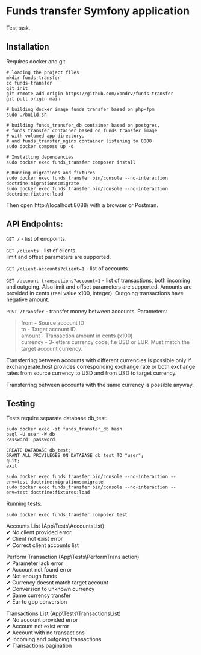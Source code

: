 # Funds transfer Symfony application

Test task.

## Installation

Requires docker and git.

```shell
# loading the project files
mkdir funds-transfer
cd funds-transfer
git init
git remote add origin https://github.com/xbndrv/funds-transfer
git pull origin main

# building docker image funds_transfer based on php-fpm
sudo ./build.sh

# building funds_transfer_db container based on postgres,
# funds_transfer container based on funds_transfer image
# with volumed app directory,
# and funds_transfer_nginx container listening to 8088
sudo docker compose up -d

# Installing dependencies
sudo docker exec funds_transfer composer install

# Running migrations and fixtures
sudo docker exec funds_transfer bin/console --no-interaction doctrine:migrations:migrate
sudo docker exec funds_transfer bin/console --no-interaction doctrine:fixture:load
```

Then open http://localhost:8088/ with a browser or Postman.

## API Endpoints:

`GET /` - list of endpoints.

`GET /clients` - list of clients.  
limit and offset parameters are supported.

`GET /client-accounts?client=1` - list of accounts.

`GET /account-transactions?account=1` - list of transactions, both incoming
and outgoing. Also limit and offset parameters are supported. 
Amounts are provided in cents (real value x100, integer).
Outgoing transactions have negative amount.

`POST /transfer` - transfer money between accounts. Parameters:

> from - Source account ID  
> to - Target account ID  
> amount - Transaction amount in cents (x100)  
> currency - 3-letters currency code, f.e USD or EUR. Must match the 
target account currency.

Transferring between accounts with different currencies is possible only
if exchangerate.host provides corresponding exchange rate or both exchange
rates from source currency to USD and from USD to target currency.

Transferring between accounts with the same currency is possible anyway.

## Testing

Tests require separate database db_test:

```shell
sudo docker exec -it funds_transfer_db bash
psql -U user -W db 
Password: password

CREATE DATABASE db_test;
GRANT ALL PRIVILEGES ON DATABASE db_test TO "user";
quit;
exit 

sudo docker exec funds_transfer bin/console --no-interaction --env=test doctrine:migrations:migrate
sudo docker exec funds_transfer bin/console --no-interaction --env=test doctrine:fixtures:load
```

Running tests:

```shell
sudo docker exec funds_transfer composer test
```

Accounts List (App\Tests\AccountsList)  
✔ No client provided error  
✔ Client not exist error  
✔ Correct client accounts list  

Perform Transaction (App\Tests\PerformTrans  action)  
✔ Parameter lack error  
✔ Account not found error  
✔ Not enough funds  
✔ Currency doesnt match target account  
✔ Conversion to unknown currency  
✔ Same currency transfer  
✔ Eur to gbp conversion  

Transactions List (App\Tests\TransactionsList)  
✔ No account provided error  
✔ Account not exist error  
✔ Account with no transactions  
✔ Incoming and outgoing transactions  
✔ Transactions pagination  


